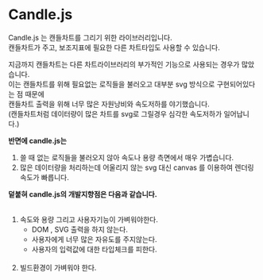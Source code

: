 # Candle.js
<p>
Candle.js 는 캔들차트를 그리기 위한 라이브러리입니다.<br/>
캔들차트가 주고, 보조지표에 필요한 다른 차트타입도 사용할 수 있습니다.
</p>
<p>
지금까지 캔들차트는 다른 차트라이브러리의 부가적인 기능으로 사용되는 경우가 많았습니다.<br/>
이는 캔들차트를 위해 필요없는 로직들을 불러오고 대부분 svg 방식으로 구현되어있다는 점 때문에<br/>
캔들차트 출력을 위해 너무 많은 자원낭비와 속도저하를 야기했습니다.<br/>
(캔들차트처럼 데이터량이 많은 차트를 svg로 그릴경우 심각한 속도저하가 일어납니다.)
</p>
<p>
<b>반면에 candle.js는</b>
  <ol>
    <li>쓸 때 없는 로직들을 불러오지 않아 속도나 용량 측면에서 매우 가볍습니다.</li>
    <li>많은 데이터량을 처리하는데 어울리지 않는 svg 대신 canvas 를 이용하여 렌더링 속도가 빠릅니다.</li>
  </ol>
</p>
<p>
<b>덭붙혀 candle.js의 개발지향점은 다음과 같습니다.</b>
  <ol>
    <li>
      속도와 용량 그리고 사용자기능이 가벼워야한다.
      <ul>
        <li>DOM , SVG 출력을 하지 않는다.</li>
        <li>사용자에게 너무 많은 자유도를 주지않는다.</li>
        <li>사용자의 입력값에 대한 타입체크를 피한다.</li>
      </ul>
    </li>
    <li>빌드환경이 가벼워야 한다.</li>
  </ol>
</p>
